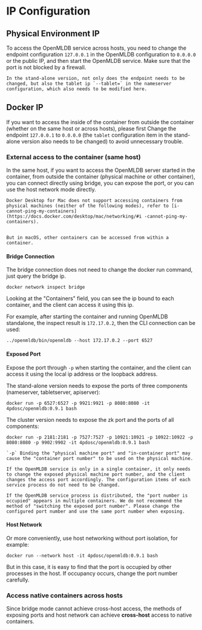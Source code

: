 # IP Configuration
## Physical Environment IP
To access the OpenMLDB service across hosts, you need to change the endpoint configuration `127.0.0.1` in the OpenMLDB configuration to `0.0.0.0` or the public IP, and then start the OpenMLDB service. Make sure that the port is not blocked by a firewall.
```{attention}
In the stand-alone version, not only does the endpoint needs to be changed, but also the tablet ip `--tablet=` in the nameserver configuration, which also needs to be modified here.
````

## Docker IP

If you want to access the inside of the container from outside the container (whether on the same host or across hosts), please first
Change the endpoint `127.0.0.1` to `0.0.0.0` (the `tablet` configuration item in the stand-alone version also needs to be changed) to avoid unnecessary trouble.

### External access to the container (same host)
In the same host, if you want to access the OpenMLDB server started in the container, from outside the container (physical machine or other container), you can connect directly using bridge, you can expose the port, or you can use the host network mode directly.

```{caution}
Docker Desktop for Mac does not support accessing containers from physical machines (neither of the following modes), refer to [i-cannot-ping-my-containers](https://docs.docker.com/desktop/mac/networking/#i -cannot-ping-my-containers).


But in macOS, other containers can be accessed from within a container.
```

#### Bridge Connection
The bridge connection does not need to change the docker run command, just query the bridge ip.
```
docker network inspect bridge
```

Looking at the "Containers" field, you can see the ip bound to each container, and the client can access it using this ip.

For example, after starting the container and running OpenMLDB standalone, the inspect result is `172.17.0.2`, then the CLI connection can be used:
```
../openmldb/bin/openmldb --host 172.17.0.2 --port 6527
```

#### Exposed Port
Expose the port through `-p` when starting the container, and the client can access it using the local ip address or the loopback address.

The stand-alone version needs to expose the ports of three components (nameserver, tabletserver, apiserver):
```
docker run -p 6527:6527 -p 9921:9921 -p 8080:8080 -it 4pdosc/openmldb:0.9.1 bash
```

The cluster version needs to expose the zk port and the ports of all components:
```
docker run -p 2181:2181 -p 7527:7527 -p 10921:10921 -p 10922:10922 -p 8080:8080 -p 9902:9902 -it 4pdosc/openmldb:0.9.1 bash
```

```{tip}
`-p` Binding the "physical machine port" and "in-container port" may cause the "container port number" to be used on the physical machine.

If the OpenMLDB service is only in a single container, it only needs to change the exposed physical machine port number, and the client changes the access port accordingly. The configuration items of each service process do not need to be changed.

If the OpenMLDB service process is distributed, the "port number is occupied" appears in multiple containers. We do not recommend the method of "switching the exposed port number". Please change the configured port number and use the same port number when exposing.
```

#### Host Network
Or more conveniently, use host networking without port isolation, for example:
```
docker run --network host -it 4pdosc/openmldb:0.9.1 bash
```
But in this case, it is easy to find that the port is occupied by other processes in the host. If occupancy occurs, change the port number carefully.

### Access native containers across hosts
Since bridge mode cannot achieve cross-host access, the methods of exposing ports and host network can achieve **cross-host** access to native containers.